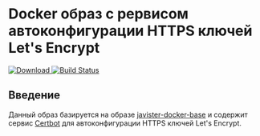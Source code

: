 # Docker образ с рервисом автоконфигурации HTTPS ключей Let's Encrypt

[ ![Download](https://api.bintray.com/packages/javister/docker/javister%3Ajavister-docker-letsencrypt/images/download.svg) ](https://bintray.com/javister/docker/javister%3Ajavister-docker-letsencrypt/_latestVersion)
[![Build Status](https://travis-ci.org/javister/javister-docker-letsencrypt.svg?branch=master)](https://travis-ci.org/javister/javister-docker-letsencrypt)

## Введение

Данный образ базируется на образе [javister-docker-base](https://github.com/javister/javister-docker-nginx)
и содержит сервис [Certbot](https://github.com/jwilder/docker-gen)
для  автоконфигурации HTTPS ключей Let's Encrypt.
